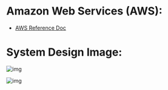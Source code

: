 # Amazon Web Services (AWS):
* [AWS Reference Doc](./md/AwsReference.md)

# System Design Image:

![img](https://drive.google.com/file/d/12dWo2MQ4x-wcCv1ZJkiQE9DSi8qYGBEk/view?usp=sharing)

![img](https://github.com/vishal637yadav/DesignPatterns/blob/master/src/document/images/Composite-ClassStructure.JPG)



